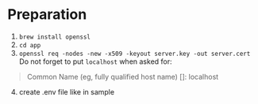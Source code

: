 # Preparation
1. `brew install openssl`
2. `cd app`
3. `openssl req -nodes -new -x509 -keyout server.key -out server.cert`
Do not forget to put `localhost` when asked for:
> Common Name (eg, fully qualified host name) []: localhost
4. create .env file like in sample